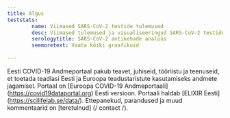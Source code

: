 ```yaml
---
title: Algus
teststats:
        name: Viimased SARS-CoV-2 testide tulemused
        desc: Viimased tulemused ja visualiseeringud SARS-CoV-2 testide kohta
        serologytitle: SARS-CoV-2 antikehade analüüs  
        seemoretext: Vaata kõiki graafikuid
       
---
```


Eesti COVID-19 Andmeportaal pakub teavet, juhiseid, tööriistu ja teenuseid, et toetada teadlasi Eesti ja Euroopa teadustaristute kasutamiseks andmete jagamisel. Portaal on [Euroopa COVID-19 Andmeportaali] (https://covid19dataportal.org) Eesti versioon. Portaali haldab [ELIXIR Eesti] (https://scilifelab.se/data/). Ettepanekud, parandused ja muud kommentaarid on [teretulnud] (/ contact /).

